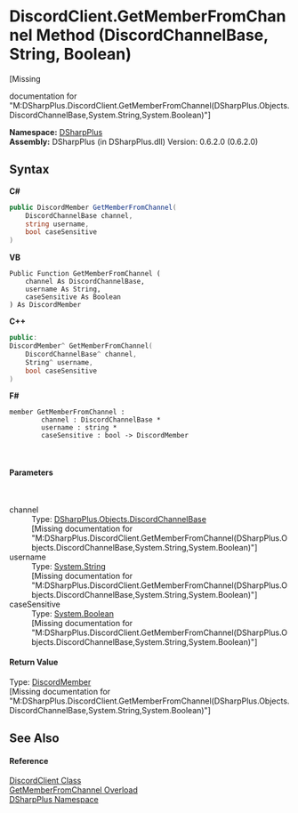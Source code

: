 # DiscordClient.GetMemberFromChannel Method (DiscordChannelBase, String, Boolean)
 

\[Missing <summary> documentation for "M:DSharpPlus.DiscordClient.GetMemberFromChannel(DSharpPlus.Objects.DiscordChannelBase,System.String,System.Boolean)"\]

**Namespace:**&nbsp;<a href="503971eb-de5e-a570-9922-de9500a9b1cc">DSharpPlus</a><br />**Assembly:**&nbsp;DSharpPlus (in DSharpPlus.dll) Version: 0.6.2.0 (0.6.2.0)

## Syntax

**C#**<br />
``` C#
public DiscordMember GetMemberFromChannel(
	DiscordChannelBase channel,
	string username,
	bool caseSensitive
)
```

**VB**<br />
``` VB
Public Function GetMemberFromChannel ( 
	channel As DiscordChannelBase,
	username As String,
	caseSensitive As Boolean
) As DiscordMember
```

**C++**<br />
``` C++
public:
DiscordMember^ GetMemberFromChannel(
	DiscordChannelBase^ channel, 
	String^ username, 
	bool caseSensitive
)
```

**F#**<br />
``` F#
member GetMemberFromChannel : 
        channel : DiscordChannelBase * 
        username : string * 
        caseSensitive : bool -> DiscordMember 

```

<br />

#### Parameters
&nbsp;<dl><dt>channel</dt><dd>Type: <a href="e2925cb1-4be2-3189-87cd-0cbe461693b4">DSharpPlus.Objects.DiscordChannelBase</a><br />\[Missing <param name="channel"/> documentation for "M:DSharpPlus.DiscordClient.GetMemberFromChannel(DSharpPlus.Objects.DiscordChannelBase,System.String,System.Boolean)"\]</dd><dt>username</dt><dd>Type: <a href="http://msdn2.microsoft.com/en-us/library/s1wwdcbf" target="_blank">System.String</a><br />\[Missing <param name="username"/> documentation for "M:DSharpPlus.DiscordClient.GetMemberFromChannel(DSharpPlus.Objects.DiscordChannelBase,System.String,System.Boolean)"\]</dd><dt>caseSensitive</dt><dd>Type: <a href="http://msdn2.microsoft.com/en-us/library/a28wyd50" target="_blank">System.Boolean</a><br />\[Missing <param name="caseSensitive"/> documentation for "M:DSharpPlus.DiscordClient.GetMemberFromChannel(DSharpPlus.Objects.DiscordChannelBase,System.String,System.Boolean)"\]</dd></dl>

#### Return Value
Type: <a href="5cf74e63-4004-3836-5a0d-910485913b65">DiscordMember</a><br />\[Missing <returns> documentation for "M:DSharpPlus.DiscordClient.GetMemberFromChannel(DSharpPlus.Objects.DiscordChannelBase,System.String,System.Boolean)"\]

## See Also


#### Reference
<a href="8f8cbf24-03e9-53cc-389f-2ba10a699065">DiscordClient Class</a><br /><a href="48502797-8bbb-4037-4838-c814cc736831">GetMemberFromChannel Overload</a><br /><a href="503971eb-de5e-a570-9922-de9500a9b1cc">DSharpPlus Namespace</a><br />